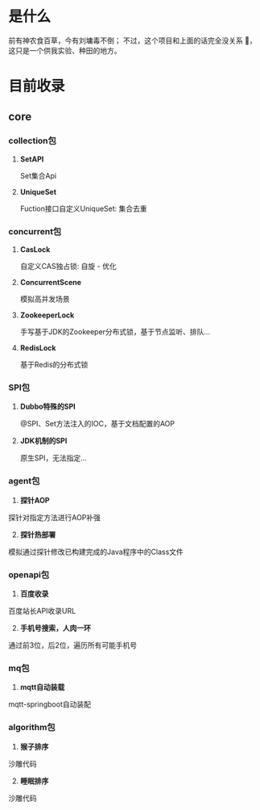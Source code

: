  # 是什么

前有神农食百草，今有刘墉毒不倒；
不过，这个项目和上面的话完全没关系 🤭， 这只是一个供我实验、种田的地方。

# 目前收录

## core

### collection包

1. **SetAPI**

   Set集合Api

2. **UniqueSet**

   Fuction接口自定义UniqueSet: 集合去重 

### concurrent包

1. **CasLock**

   自定义CAS独占锁: 自旋 - 优化 

2. **ConcurrentScene**

   模拟高并发场景

3. **ZookeeperLock**

   手写基于JDK的Zookeeper分布式锁，基于节点监听、排队...

4. **RedisLock**

   基于Redis的分布式锁

### SPI包

1. **Dubbo特殊的SPI**

   @SPI、Set方法注入的IOC，基于文档配置的AOP

2. **JDK机制的SPI**

   原生SPI，无法指定...
   
### agent包

1. **探针AOP**

  探针对指定方法进行AOP补强

2. **探针热部署**

  模拟通过探针修改已构建完成的Java程序中的Class文件
  
### openapi包

1. **百度收录**

百度站长API收录URL

2. **手机号搜索，人肉一环**

通过前3位，后2位，遍历所有可能手机号

### mq包

1. **mqtt自动装载**

mqtt-springboot自动装配

### algorithm包

1. **猴子排序**

沙雕代码

2. **睡眠排序**

沙雕代码



  
  

